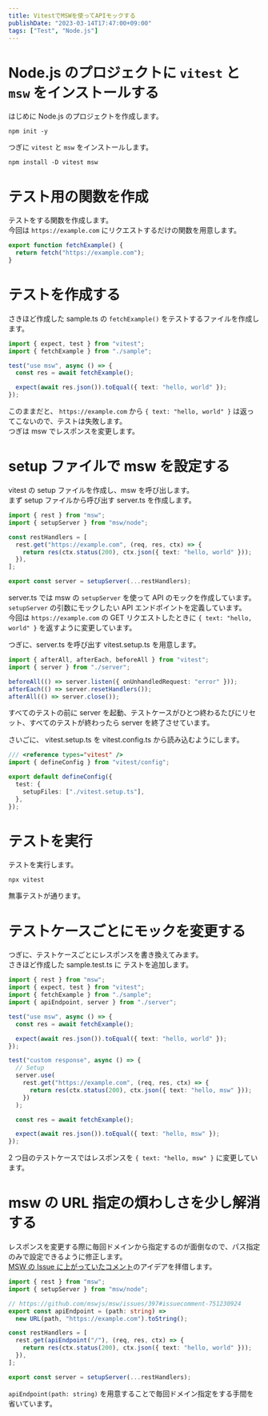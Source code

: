 ```yaml
---
title: VitestでMSWを使ってAPIモックする
publishDate: "2023-03-14T17:47:00+09:00"
tags: ["Test", "Node.js"]
---
```


# Node.js のプロジェクトに `vitest` と `msw` をインストールする

はじめに Node.js のプロジェクトを作成します。

```:Terminal
npm init -y
```

つぎに `vitest` と `msw` をインストールします。

```:Terminal
npm install -D vitest msw
```

# テスト用の関数を作成

テストをする関数を作成します。  
今回は `https://example.com` にリクエストするだけの関数を用意します。

```ts:sample.ts
export function fetchExample() {
  return fetch("https://example.com");
}
```

# テストを作成する

さきほど作成した sample.ts の `fetchExample()` をテストするファイルを作成します。

```ts:sample.test.ts
import { expect, test } from "vitest";
import { fetchExample } from "./sample";

test("use msw", async () => {
  const res = await fetchExample();

  expect(await res.json()).toEqual({ text: "hello, world" });
});
```

このままだと、 `https://example.com` から `{ text: "hello, world" }` は返ってこないので、テストは失敗します。  
つぎは msw でレスポンスを変更します。

# setup ファイルで msw を設定する

vitest の setup ファイルを作成し、msw を呼び出します。  
まず setup ファイルから呼び出す server.ts を作成します。

```ts:server.ts
import { rest } from "msw";
import { setupServer } from "msw/node";

const restHandlers = [
  rest.get("https://example.com", (req, res, ctx) => {
    return res(ctx.status(200), ctx.json({ text: "hello, world" }));
  }),
];

export const server = setupServer(...restHandlers);
```

server.ts では msw の `setupServer` を使って API のモックを作成しています。  
`setupServer` の引数にモックしたい API エンドポイントを定義しています。  
今回は `https://example.com` の GET リクエストしたときに `{ text: "hello, world" }` を返すように変更しています。

つぎに、server.ts を呼び出す vitest.setup.ts を用意します。

```ts:vitest.setup.ts
import { afterAll, afterEach, beforeAll } from "vitest";
import { server } from "./server";

beforeAll(() => server.listen({ onUnhandledRequest: "error" }));
afterEach(() => server.resetHandlers());
afterAll(() => server.close());
```

すべてのテストの前に server を起動、テストケースがひとつ終わるたびにリセット、すべてのテストが終わったら server を終了させています。

さいごに、 vitest.setup.ts を vitest.config.ts から読み込むようにします。

```ts:vitest.config.ts
/// <reference types="vitest" />
import { defineConfig } from "vitest/config";

export default defineConfig({
  test: {
    setupFiles: ["./vitest.setup.ts"],
  },
});
```

# テストを実行

テストを実行します。

```:Terminal
npx vitest
```

無事テストが通ります。

# テストケースごとにモックを変更する

つぎに、テストケースごとにレスポンスを書き換えてみます。  
さきほど作成した sample.test.ts に テストを追加します。

```ts:sample.test.ts
import { rest } from "msw";
import { expect, test } from "vitest";
import { fetchExample } from "./sample";
import { apiEndpoint, server } from "./server";

test("use msw", async () => {
  const res = await fetchExample();

  expect(await res.json()).toEqual({ text: "hello, world" });
});

test("custom response", async () => {
  // Setup
  server.use(
    rest.get("https://example.com", (req, res, ctx) => {
      return res(ctx.status(200), ctx.json({ text: "hello, msw" }));
    })
  );

  const res = await fetchExample();

  expect(await res.json()).toEqual({ text: "hello, msw" });
});
```

2 つ目のテストケースではレスポンスを `{ text: "hello, msw" }` に変更しています。

# msw の URL 指定の煩わしさを少し解消する

レスポンスを変更する際に毎回ドメインから指定するのが面倒なので、パス指定のみで設定できるように修正します。  
[MSW の Issue に上がっていたコメント](https://github.com/mswjs/msw/issues/397#issuecomment-751230924)のアイデアを拝借します。

```ts:server.ts
import { rest } from "msw";
import { setupServer } from "msw/node";

// https://github.com/mswjs/msw/issues/397#issuecomment-751230924
export const apiEndpoint = (path: string) =>
  new URL(path, "https://example.com").toString();

const restHandlers = [
  rest.get(apiEndpoint("/"), (req, res, ctx) => {
    return res(ctx.status(200), ctx.json({ text: "hello, world" }));
  }),
];

export const server = setupServer(...restHandlers);
```

`apiEndpoint(path: string)` を用意することで毎回ドメイン指定をする手間を省いています。
